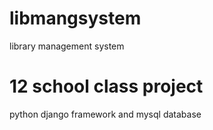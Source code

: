 # libmangsystem
library management system
# 12 school class project
python django framework and mysql database